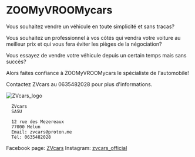 # ZOOMyVROOMycars

      

Vous souhaitez vendre un véhicule en toute simplicité et sans tracas?

Vous souhaitez un professionnel à vos côtés qui vendra votre voiture au meilleur prix et qui vous fera éviter les pièges de la négociation?

Vous essayez de vendre votre véhicule depuis un certain temps mais sans succès?
      
Alors faites confiance à ZOOMyVROOMycars le spécialiste de l'automobile! 

Contactez ZVcars au 0635482028 pour plus d'informations.




      
![ZVcars_logo](https://github.com/KYameogo/ZVcars/assets/168001179/cf2af24e-84a2-4706-9282-93ffffc4e208)

      ZVcars
      SASU
      
      12 rue des Mezereaux
      77000 Melun
      Email: zvcars@proton.me
      Tél: 0635482028

Facebook page: 
      [ZVcars](https://www.facebook.com/profile.php?id=61562123801136&mibextid=ZbWKwL)
Instagram: 
      [zvcars_official](https://www.instagram.com/zvcars_official?igsh=eWRsYXhmd3Vuazk2)
